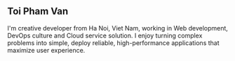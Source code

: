 ## Toi Pham Van
I'm creative developer from Ha Noi, Viet Nam, working in Web development, DevOps culture and Cloud service solution. I enjoy turning complex problems into simple, deploy reliable, high-performance applications that maximize user experience.